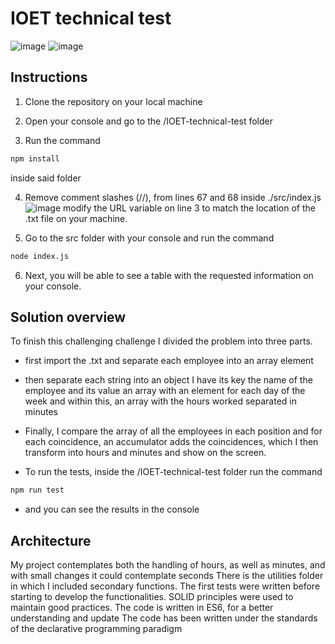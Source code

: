 # IOET technical test
![image](https://user-images.githubusercontent.com/70674906/150671942-3d351435-ec09-4228-b999-d799de216893.png)
![image](https://user-images.githubusercontent.com/70674906/150671965-f06c7bca-62a1-48ba-bca3-dd519e09897c.png)




## Instructions
1. Clone the repository on your local machine

2. Open your console and go to the /IOET-technical-test folder

3. Run the command 
```bash
npm install
``` 
inside said folder

4. Remove comment slashes (//),
from lines 67 and 68 inside ./src/index.js
![image](https://user-images.githubusercontent.com/70674906/150670955-b9eabdc5-a6c3-42ce-9fbd-69a1d712d4d7.png)
modify the URL variable on line 3 to match the location of the .txt file on your machine.

5. Go to the src folder with your console and run the command
```bash
node index.js
``` 

6. Next, you will be able to see a table with the requested information on your console.



## Solution overview

To finish this challenging challenge I divided the problem into three parts.

- first import the .txt and separate each employee into an array element

- then separate each string into an object I have its key the name of the employee and its value an array with an element for each day of the week and within this, an array with the hours worked separated in minutes


- Finally, I compare the array of all the employees in each position and for each coincidence, an accumulator adds the coincidences, which I then transform into hours and minutes and show on the screen.

- To run the tests, inside the /IOET-technical-test folder run the command
```bash
npm run test
``` 
-   and you can see the results in the console

## Architecture
My project contemplates both the handling of hours, as well as minutes, and with small changes it could contemplate seconds
There is the utilities folder in which I included secondary functions.
The first tests were written before starting to develop the functionalities.
SOLID principles were used to maintain good practices.
The code is written in ES6, for a better understanding and update
The code has been written under the standards of the declarative programming paradigm



















